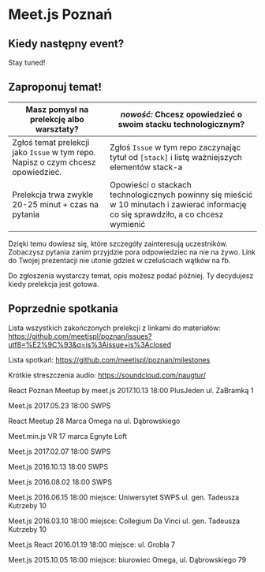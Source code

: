 # Meet.js Poznań

## Kiedy następny event?

Stay tuned!

## Zaproponuj temat!

Masz pomysł na prelekcję albo warsztaty? | *nowość:*  Chcesz opowiedzieć o swoim stacku technologicznym?
 --- | ---
Zgłoś temat prelekcji jako `Issue` w tym repo. Napisz o czym chcesz opowiedzieć. |  Zgłoś `Issue` w tym repo zaczynając tytuł od `[stack]` i listę ważniejszych elementów stack-a
Prelekcja trwa zwykle 20-25 minut + czas na pytania| Opowieści o stackach technologicznych powinny się mieścić w 10 minutach i zawierać informację co się sprawdziło, a co chcesz wymienić


Dzięki temu dowiesz się, które szczegóły zainteresują uczestników.
Zobaczysz pytania zanim przyjdzie pora odpowiedziec na nie na żywo.
Link do Twojej prezentacji nie utonie gdzieś w czeluściach wątków na fb.

Do zgłoszenia wystarczy temat, opis możesz podać później. Ty decydujesz kiedy prelekcja jest gotowa.

## Poprzednie spotkania

Lista wszystkich zakończonych prelekcji z linkami do materiałów:
https://github.com/meetjspl/poznan/issues?utf8=%E2%9C%93&q=is%3Aissue+is%3Aclosed

Lista spotkań:
https://github.com/meetjspl/poznan/milestones

Krótkie streszczenia audio:
https://soundcloud.com/naugtur/

React Poznan Meetup by meet.js
2017.10.13 18:00
PlusJeden ul. ZaBramką 1

Meet.js
2017.05.23 18:00
SWPS

React Meetup
28 Marca 
Omega na ul. Dąbrowskiego 

Meet.min.js VR 
17 marca
Egnyte Loft 

Meet.js
2017.02.07 18:00
SWPS

Meet.js
2016.10.13 18:00
SWPS

Meet.js
2016.08.02 18:00
SWPS

Meet.js
2016.06.15 18:00
miejsce: Uniwersytet SWPS ul. gen. Tadeusza Kutrzeby 10

Meet.js
2016.03.10 18:00
miejsce: Collegium Da Vinci ul. gen. Tadeusza Kutrzeby 10

Meet.js React
2016.01.19 18:00
miejsce: ul. Grobla 7 

Meet.js
2015.10.05 18:00
miejsce: biurowiec Omega, ul. Dąbrowskiego 79
